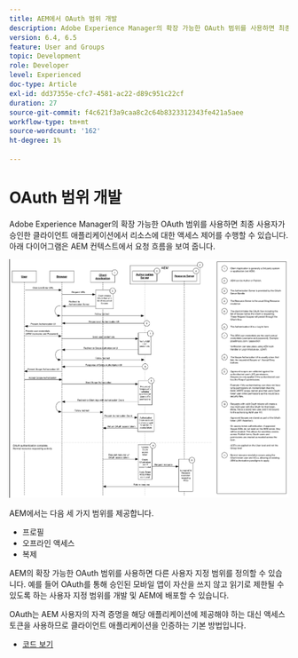 ```yaml
---
title: AEM에서 OAuth 범위 개발
description: Adobe Experience Manager의 확장 가능한 OAuth 범위를 사용하면 최종 사용자가 승인한 클라이언트 애플리케이션에서 리소스에 대한 액세스 제어를 수행할 수 있습니다. 아래 다이어그램은 AEM 컨텍스트에서 요청 흐름을 보여 줍니다.
version: 6.4, 6.5
feature: User and Groups
topic: Development
role: Developer
level: Experienced
doc-type: Article
exl-id: dd37355e-cfc7-4581-ac22-d89c951c22cf
duration: 27
source-git-commit: f4c621f3a9caa8c2c64b8323312343fe421a5aee
workflow-type: tm+mt
source-wordcount: '162'
ht-degree: 1%

---
```


# OAuth 범위 개발

Adobe Experience Manager의 확장 가능한 OAuth 범위를 사용하면 최종 사용자가 승인한 클라이언트 애플리케이션에서 리소스에 대한 액세스 제어를 수행할 수 있습니다. 아래 다이어그램은 AEM 컨텍스트에서 요청 흐름을 보여 줍니다.

![Oauth 범위 흐름](./assets/oauth-code-sample-develop/oauth-scopes-flow.png)

AEM에서는 다음 세 가지 범위를 제공합니다.

* 프로필
* 오프라인 액세스
* 복제

AEM의 확장 가능한 OAuth 범위를 사용하면 다른 사용자 지정 범위를 정의할 수 있습니다. 예를 들어 OAuth를 통해 승인된 모바일 앱이 자산을 쓰지 않고 읽기로 제한될 수 있도록 하는 사용자 지정 범위를 개발 및 AEM에 배포할 수 있습니다.

OAuth는 AEM 사용자의 자격 증명을 해당 애플리케이션에 제공해야 하는 대신 액세스 토큰을 사용하므로 클라이언트 애플리케이션을 인증하는 기본 방법입니다.

* [코드 보기](https://github.com/Adobe-Consulting-Services/acs-aem-samples/blob/legacy/bundle/src/main/java/com/adobe/acs/samples/authentication/oauth/impl/SampleScopeWithPrivileges.java)
